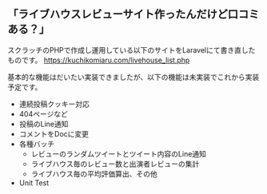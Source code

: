 ## 「ライブハウスレビューサイト作ったんだけど口コミある？」

スクラッチのPHPで作成し運用している以下のサイトをLaravelにて書き直したものです。
https://kuchikomiaru.com/livehouse_list.php

基本的な機能はだいたい実装できましたが、以下の機能は未実装でこれから実装予定です。
- 連続投稿クッキー対応
- 404ページなど
- 投稿のLine通知
- コメントをDocに変更
- 各種バッチ
    * レビューのランダムツイートとツイート内容のLine通知
    * ライブハウス毎のレビュー数と出演者レビューの集計
    * ライブハウス毎の平均評価算出、その他
- Unit Test
